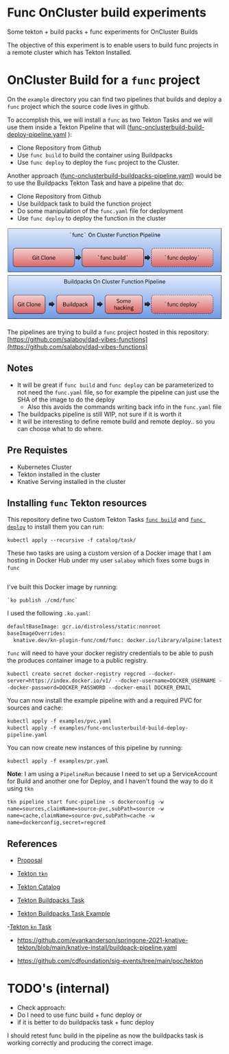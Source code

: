 # Func OnCluster build experiments
Some tekton + build packs + func experiments for OnCluster Builds

The objective of this experiment is to enable users to build func projects in a remote cluster which has Tekton Installed. 

# OnCluster Build for a `func` project
On the `example` directory you can find two pipelines that builds and deploy a `func` project which the source code lives in github. 

To accomplish this, we will install a `func` as two Tekton Tasks and we will use them inside a Tekton Pipeline that will ([func-onclusterbuild-build-deploy-pipeline.yaml](example/func-onclusterbuild-build-deploy-pipeline.yaml)
): 
- Clone Repository from Github
- Use `func build` to build the container using Buildpacks
- Use `func deploy` to deploy the `func` project to the Cluster. 


Another approach ([func-onclusterbuild-buildpacks-pipeline.yaml](example/func-onclusterbuild-buildpacks-pipeline.yaml)) would be to use the Buildpacks Tekton Task and have a pipeline that do: 
- Clone Repository from Github
- Use buildpack task to build the function project
- Do some manipulation of the `func.yaml` file for deployment
- Use `func deploy` to deploy the function in the cluster

![Pipelines](func-on-cluster-pipeline.png)

The pipelines are trying to build a `func` project hosted in this repository: [https://github.com/salaboy/dad-vibes-functions](https://github.com/salaboy/dad-vibes-functions)

## Notes

- It will be great if `func build` and `func deploy` can be parameterized to not need the `func.yaml` file, so for example the pipeline can just use the SHA of the image to do the deploy
  - Also this avoids the commands writing back info in the `func.yaml` file
- The buildpacks pipeline is still WIP, not sure if it is worth it
- It will be interesting to define remote build and remote deploy.. so you can choose what to do where. 


## Pre Requistes
- Kubernetes Cluster
- Tekton installed in the cluster
- Knative Serving installed in the cluster


## Installing `func` Tekton resources

This repository define two Custom Tekton Tasks [`func build`](catalog/task/func-build/0.1) and [`func deploy`](catalog/task/func-deploy/0.1) to install them you can run:  

```
kubectl apply --recursive -f catalog/task/

```

These two tasks are using a custom version of a Docker image that I am hosting in Docker Hub under my user `salaboy` which fixes some bugs in `func`

```salaboy/func-2e37ecdd2ee11985d861179f5d0a0fbb@sha256:33468313582069d2e6ea850cd526858918db215c1bf98558ece2f8967201937f
```
I've built this Docker image by running:
```
`ko publish ./cmd/func`
```

I used the following `.ko.yaml`:

```
defaultBaseImage: gcr.io/distroless/static:nonroot
baseImageOverrides:
  knative.dev/kn-plugin-func/cmd/func: docker.io/library/alpine:latest
```

`func` will need to have your docker registry credentials to be able to push the produces container image to a public registry. 


```
kubectl create secret docker-registry regcred --docker-server=https://index.docker.io/v1/ --docker-username=DOCKER_USERNAME --docker-password=DOCKER_PASSWORD --docker-email DOCKER_EMAIL
```

You can now install the example pipeline with and a required PVC for sources and cache:

```
kubectl apply -f examples/pvc.yaml
kubectl apply -f examples/func-onclusterbuild-build-deploy-pipeline.yaml

```

You can now create new instances of this pipeline by running: 

```
kubectl apply -f examples/pr.yaml
```

**Note**: I am using a `PipelineRun` because I need to set up a ServiceAccount for Build and another one for Deploy, and I haven't found the way to do it using `tkn`

```
tkn pipeline start func-pipeline -s dockerconfig -w name=sources,claimName=source-pvc,subPath=source -w name=cache,claimName=source-pvc,subPath=cache -w name=dockerconfig,secret=regcred

```


## References


- [Proposal](https://docs.google.com/document/d/1iQFVtfsrYb4pp616h3B_IXQB1Cck1oxt7ypZyU8ChzE/edit)

- [Tekton `tkn`](https://github.com/tektoncd/cli)

- [Tekton Catalog](https://github.com/tektoncd/catalog/)

- [Tekton Buildpacks Task](https://github.com/tektoncd/catalog/tree/main/task/buildpacks/0.3)

- [Tekton Buildpacks Task Example](https://buildpacks.io/docs/tools/tekton/)

-[Tekton `kn` Task](https://github.com/tektoncd/catalog/blob/main/task/kn/0.1/kn.yaml)

- https://github.com/evankanderson/springone-2021-knative-tekton/blob/main/knative-install/buildpack-pipeline.yaml

- https://github.com/cdfoundation/sig-events/tree/main/poc/tekton 

# TODO's (internal)

- Check approach:
 - Do I need to use func build + func deploy or 
 - if it is better to do buildpacks task + func deploy

 I should retest func build in the pipeline as now the buildpacks task is working correctly and producing the correct image. 
 
